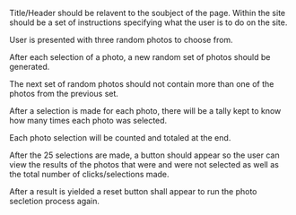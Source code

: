 Title/Header should be relavent to the soubject of the page. Within the site should be a set of instructions specifying what the user is to do on the site.

User is presented with three random photos to choose from. 

After each selection of a photo, a new random set of photos should be generated. 

The next set of random photos should not contain more than one of the photos from the previous set. 

After a selection is made for each photo, there will be a tally kept to know how many times each photo was selected. 

Each photo selection will be counted and totaled at the end. 

After the 25 selections are made, a button should appear so the user can view the results of the photos that were and were not selected as well as the total number of clicks/selections made.

After a result is yielded a reset button shall appear to run the photo secletion process again.


